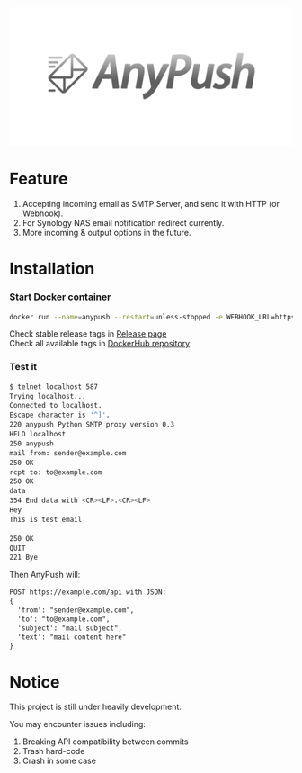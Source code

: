 ![](img/logo.png)

# Feature
1. Accepting incoming email as SMTP Server, and send it with HTTP (or Webhook).
2. For Synology NAS email notification redirect currently. 
3. More incoming & output options in the future.

# Installation
### Start Docker container
```bash
docker run --name=anypush --restart=unless-stopped -e WEBHOOK_URL=https://example.com/api -p 0.0.0.0:587:587 stonemoe/anypush:tag_name
```
Check stable release tags in [Release page](https://github.com/StoneMoe/AnyPush/releases)  
Check all available tags in [DockerHub repository](https://hub.docker.com/r/stonemoe/anypush/tags)

### Test it
```bash
$ telnet localhost 587
Trying localhost...
Connected to localhost.
Escape character is '^]'.
220 anypush Python SMTP proxy version 0.3
HELO localhost
250 anypush
mail from: sender@example.com
250 OK
rcpt to: to@example.com
250 OK
data
354 End data with <CR><LF>.<CR><LF>
Hey
This is test email

250 OK
QUIT
221 Bye
```

Then AnyPush will:
```
POST https://example.com/api with JSON:
{
  'from': "sender@example.com",
  'to': "to@example.com",
  'subject': "mail subject",
  'text': "mail content here"
}
```

# Notice
This project is still under heavily development.

You may encounter issues including:
1. Breaking API compatibility between commits
2. Trash hard-code
3. Crash in some case